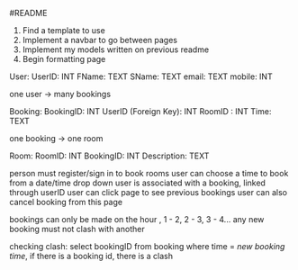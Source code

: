 #README

1. Find a template to use
2. Implement a navbar to go between pages
3. Implement my models written on previous readme
4. Begin formatting page


User:
UserID: INT
FName: TEXT
SName: TEXT
email: TEXT
mobile: INT

one user -> many bookings

Booking:
BookingID: INT
UserID (Foreign Key): INT
RoomID : INT
Time: TEXT

one booking -> one room

Room:
RoomID: INT
BookingID: INT
Description: TEXT


person must register/sign in to book rooms
user can choose a time to book from a date/time drop down
user is associated with a booking, linked through userID
user can click page to see previous bookings
user can also cancel booking from this page

bookings can only be made on the hour , 1 - 2, 2 - 3, 3 - 4...
any new booking must not clash with another 

checking clash: select bookingID from booking where time = *new booking time*, if there is a booking id, there is a clash 


 